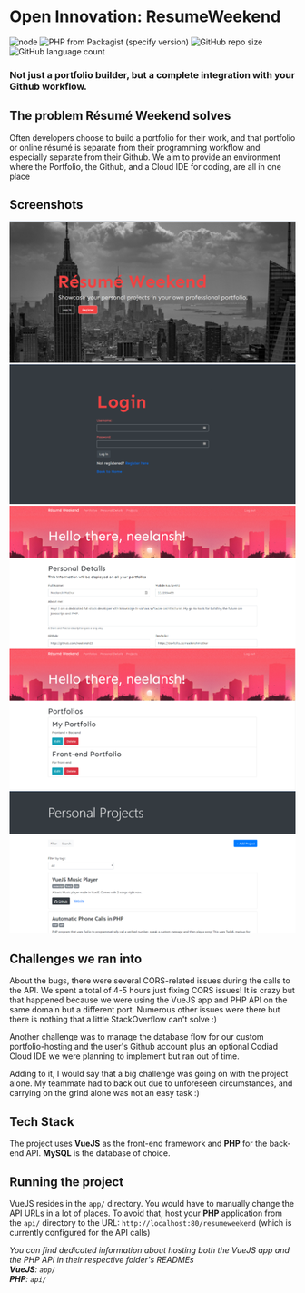 # Open Innovation: ResumeWeekend
![node](https://img.shields.io/node/v/vue-cli)
![PHP from Packagist (specify version)](https://img.shields.io/packagist/php-v/symfony/symfony/v2.8.0)
![GitHub repo size](https://img.shields.io/github/repo-size/neelansh15/Open-Innovation-ResumeWeekend?color=purple)
![GitHub language count](https://img.shields.io/github/languages/count/neelansh15/Open-Innovation-ResumeWeekend?color=yellow)

### Not just a portfolio builder, but a complete integration with your Github workflow.

## The problem Résumé Weekend solves
Often developers choose to build a portfolio for their work, and that portfolio or online résumé is separate from their programming workflow and especially separate from their Github. We aim to provide an environment where the Portfolio, the Github, and a Cloud IDE for coding, are all in one place

## Screenshots
![Home Page](images/1.png)
![Login Page](images/4.png)
![Admin: Personal Details](images/2.png)
![Admin: Portfolios](images/3.png)
![Project Listing](images/6.png)

## Challenges we ran into
About the bugs, there were several CORS-related issues during the calls to the API. We spent a total of 4-5 hours just fixing CORS issues! It is crazy but that happened because we were using the VueJS app and PHP API on the same domain but a different port. Numerous other issues were there but there is nothing that a little StackOverflow can't solve :)

Another challenge was to manage the database flow for our custom portfolio-hosting and the user's Github account plus an optional Codiad Cloud IDE we were planning to implement but ran out of time.

Adding to it, I would say that a big challenge was going on with the project alone. My teammate had to back out due to unforeseen circumstances, and carrying on the grind alone was not an easy task :)

## Tech Stack
The project uses **VueJS** as the front-end framework and **PHP** for the back-end API. **MySQL** is the database of choice.

## Running the project
VueJS resides in the `app/` directory. You would have to manually change the API URLs in a lot of places. To avoid that, host your **PHP** application from the `api/` directory to the URL: `http://localhost:80/resumeweekend` (which is currently configured for the API calls)

_You can find dedicated information about hosting both the VueJS app and the PHP API in their respective folder's READMEs_  
___VueJS__: `app/`  
__PHP__: `api/`_
